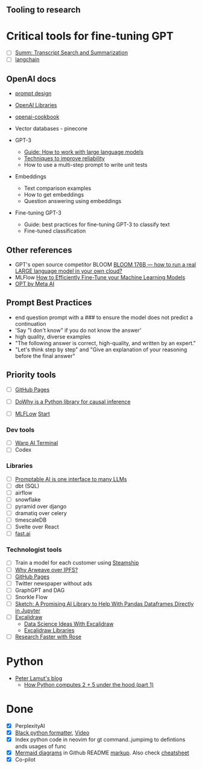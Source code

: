 ## Tooling to research

# Critical tools for fine-tuning GPT

- [ ] [Summ: Transcript Search and Summarization](https://www.markiewagner.com/summ)
- [ ] [langchain](https://github.com/hwchase17/langchain)

## OpenAI docs

- [prompt design](https://platform.openai.com/docs/guides/completion/prompt-design)
- [OpenAI Libraries](https://platform.openai.com/docs/libraries)
- [openai-cookbook](https://github.com/openai/openai-cookbook)

- Vector databases - pinecone
- GPT-3
  - [Guide: How to work with large language models](https://github.com/openai/openai-cookbook/blob/main/how_to_work_with_large_language_models.md)
  - [Techniques to improve reliability](https://github.com/openai/openai-cookbook/blob/main/techniques_to_improve_reliability.md)
  - How to use a multi-step prompt to write unit tests

- Embeddings
  - Text comparison examples
  - How to get embeddings
  - Question answering using embeddings

- Fine-tuning GPT-3
  - Guide: best practices for fine-tuning GPT-3 to classify text
  - Fine-tuned classification

## Other references

- GPT's open source competitor BLOOM [BLOOM 176B — how to run a real LARGE language model in your own cloud?](https://medium.com/mlearning-ai/bloom-176b-how-to-run-a-real-large-language-model-in-your-own-cloud-e5f6bdfb3bb1)
- MLFlow [How to Efficiently Fine-Tune your Machine Learning Models](https://towardsdatascience.com/how-to-fine-tune-your-machine-learning-models-with-ease-8ca62d1217b1)
- [OPT by Meta AI](https://huggingface.co/docs/transformers/model_doc/opt)

## Prompt Best Practices

- end question prompt with a ### to ensure the model does not predict a continuation 
- 'Say "I don't know" if you do not know the answer'
- high quality, diverse examples
- "The following answer is correct, high-quality, and written by an expert."
- "Let's think step by step" and "Give an  explanation of your reasoning before
  the final answer"


## Priority tools

- [ ] [GitHub Pages](https://docs.github.com/en/pages/quickstart)
- [ ] [DoWhy is a Python library for causal inference](https://github.com/py-why/dowhy)
- [ ] [MLFLow](https://github.com/mlflow/mlflow) [Start](https://mlflow.org/docs/latest/quickstart.html)


### Dev tools

- [ ] [Warp AI Terminal](https://www.warp.dev/)
- [ ] Codex 

### Libraries 

- [ ] [Promptable AI is one interface to many LLMs](https://github.com/cfortuner/promptable)
- [ ] dbt (SQL)
- [ ] airflow
- [ ] snowflake
- [ ] pyramid over django
- [ ] dramatiq over celery
- [ ] timescaleDB
- [ ] Svelte over React
- [ ] [fast.ai](https://www.fast.ai/)

### Technologist tools

- [ ] Train a model for each customer using [Steamship](https://medium.com/steamship/steamship-heroku-for-language-ai-9c7dd70cd25a)
- [ ] [Why Arweave over IPFS?](https://arweave.news/nfts-storage-arweave-vs-ipfs/)
- [ ] [GitHub Pages](https://docs.github.com/en/pages/quickstart)
- [ ] Twitter newspaper without ads
- [ ] GraphGPT and DAG
- [ ] Snorkle Flow
- [ ] [Sketch: A Promising AI Library to Help With Pandas Dataframes Directly in Jupyter](https://towardsdatascience.com/sketch-a-promising-ai-library-to-help-with-pandas-dataframes-directly-in-jupyter-5162c32c66ef)
- [ ] [Excalidraw](https://excalidraw.com/)
  - [Data Science Ideas With Excalidraw](https://towardsdatascience.com/how-to-sketch-your-data-science-ideas-with-excalidraw-a993d049f55c)
  - [Excalidraw Libraries](https://libraries.excalidraw.com/?theme=light&sort=default)
- [ ] [Research Faster with Rose](https://rose.ai/)

# Python

- [Peter Lamut's blog](https://blog.peterlamut.com/)
  - [How Python computes 2 + 5 under the hood (part 1)](https://blog.peterlamut.com/2018/02/04/how-python-computes-2-5-under-the-hood-part-1/)


# Done 

- [x] PerplexityAI
- [x] [Black python formatter](https://github.com/psf/black), [Video](https://www.youtube.com/watch?v=esZLCuWs_2Y)
- [x] Index python code in neovim for gt command..jumpimg to defintions ands usages of func
- [x] [Mermaid diagrams](https://mermaid.js.org/intro/) in Github README [markup](https://docs.github.com/en/get-started/writing-on-github/working-with-advanced-formatting/creating-diagrams). Also check [cheatsheet](https://jojozhuang.github.io/tutorial/mermaid-cheat-sheet/)
- [x] Co-pilot
